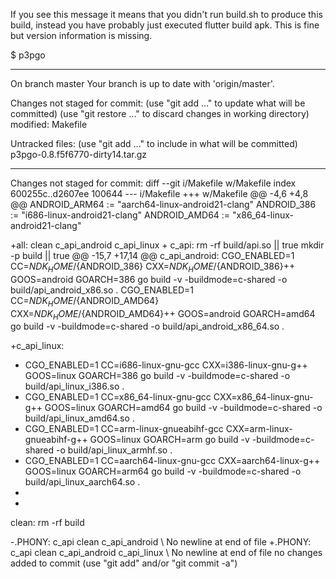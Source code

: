 If you see this message it means that you didn't run build.sh to produce this build, instead you have probably just executed flutter build apk. This is fine but version information is missing.


$ p3pgo 

--------

On branch master
Your branch is up to date with 'origin/master'.

Changes not staged for commit:
  (use "git add <file>..." to update what will be committed)
  (use "git restore <file>..." to discard changes in working directory)
	modified:   Makefile

Untracked files:
  (use "git add <file>..." to include in what will be committed)
	p3pgo-0.8.f5f6770-dirty14.tar.gz

--------------------------------------------------
Changes not staged for commit:
diff --git i/Makefile w/Makefile
index 600255c..d2607ee 100644
--- i/Makefile
+++ w/Makefile
@@ -4,6 +4,8 @@ ANDROID_ARM64 := "aarch64-linux-android21-clang"
 ANDROID_386 := "i686-linux-android21-clang"
 ANDROID_AMD64 := "x86_64-linux-android21-clang"
 
+all: clean c_api_android c_api_linux
+
 c_api:
 	rm -rf build/api.so || true
 	mkdir -p build || true
@@ -15,7 +17,14 @@ c_api_android:
 	CGO_ENABLED=1 CC=${NDK_HOME}/${ANDROID_386} CXX=${NDK_HOME}/${ANDROID_386}++ GOOS=android GOARCH=386 go build -v -buildmode=c-shared -o build/api_android_x86.so .
 	CGO_ENABLED=1 CC=${NDK_HOME}/${ANDROID_AMD64} CXX=${NDK_HOME}/${ANDROID_AMD64}++ GOOS=android GOARCH=amd64 go build -v -buildmode=c-shared -o build/api_android_x86_64.so .
 
+c_api_linux:
+	CGO_ENABLED=1 CC=i686-linux-gnu-gcc CXX=i386-linux-gnu-g++ GOOS=linux GOARCH=386 go build -v -buildmode=c-shared -o build/api_linux_i386.so .
+	CGO_ENABLED=1 CC=x86_64-linux-gnu-gcc CXX=x86_64-linux-gnu-g++ GOOS=linux GOARCH=amd64 go build -v -buildmode=c-shared -o build/api_linux_amd64.so .
+	CGO_ENABLED=1 CC=arm-linux-gnueabihf-gcc CXX=arm-linux-gnueabihf-g++ GOOS=linux GOARCH=arm go build -v -buildmode=c-shared -o build/api_linux_armhf.so .
+	CGO_ENABLED=1 CC=aarch64-linux-gnu-gcc CXX=aarch64-linux-g++ GOOS=linux GOARCH=arm64 go build -v -buildmode=c-shared -o build/api_linux_aarch64.so .
+
+
 clean:
 	rm -rf build
 
-.PHONY: c_api clean c_api_android
\ No newline at end of file
+.PHONY: c_api clean c_api_android c_api_linux
\ No newline at end of file
no changes added to commit (use "git add" and/or "git commit -a")
